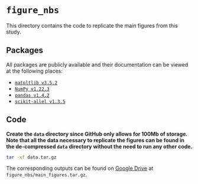 # `figure_nbs`

This directory contains the code to replicate the main figures from this study.

## Packages

All packages are publicly available and their documentation can be viewed at the following places:

- [`matpltlib v3.5.2`](https://matplotlib.org/)
- [`NumPy v1.22.3`](https://numpy.org/doc/stable/reference/index.html)
- [`pandas v1.4.2`](https://pandas.pydata.org/docs/)
- [`scikit-allel v1.3.5`](https://scikit-allel.readthedocs.io/en/stable/index.html)

## Code

__Create the `data` directory since GitHub only allows for 100Mb of storage. Note that all the data necessary to replicate the figures can be found in the de-compressed `data` directory without the need to run any other code.__
```bash
tar -xf data.tar.gz
```
The corresponding outputs can be found on [Google Drive](https://drive.google.com/drive/folders/1w1uz1a0-l9LwR6x3CKWPgPtT02F1uKzv?usp=sharing) at `figure_nbs/main_figures.tar.gz`.